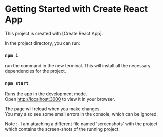 # Getting Started with Create React App

This project is created with [Create React App].


In the project directory, you can run:

### `npm i`
 run the command in the new terminal. This will install all the necessary dependencies for the project.

### `npm start`

Runs the app in the development mode.\
Open [http://localhost:3000](http://localhost:3000) to view it in your browser.

The page will reload when you make changes.\
You may also see some small errors in the console, which can be ignored.

Note :- I am attaching a different file named 'screenshots' with the project which contains the screen-shots of the running project.
